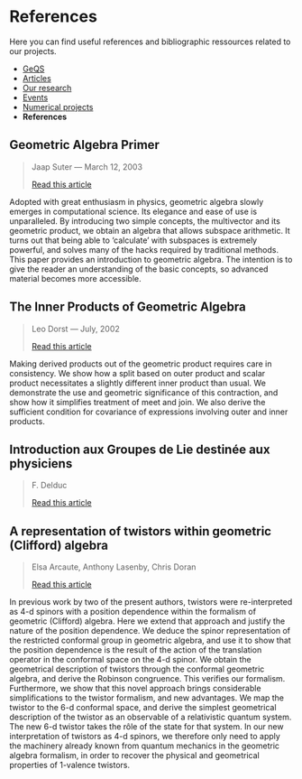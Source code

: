 # References
Here you can find useful references and bibliographic ressources related to our projects.

- [GeQS](index.md)
- [Articles](articles.md)
- [Our research](research.md)
- [Events](events.md)
- [Numerical projects](projects.md)
- **References**

## Geometric Algebra Primer
> Jaap Suter — March 12, 2003
> 
> [Read this article](https://www.jaapsuter.com/geometric-algebra.pdf)

Adopted with great enthusiasm in physics, geometric algebra slowly emerges in computational science. Its elegance and ease of use is unparalleled. By introducing two simple concepts, the multivector and its geometric product,
we obtain an algebra that allows subspace arithmetic. It turns out that being able to ‘calculate’ with subspaces is extremely powerful, and solves many of the hacks required by traditional methods. This paper provides an introduction to geometric algebra. The intention is to give the reader an understanding of the basic concepts, so advanced material becomes more accessible.

## The Inner Products of Geometric Algebra
> Leo Dorst — July, 2002
> 
> [Read this article](https://www.researchgate.net/publication/2842332_The_Inner_Products_of_Geometric_Algebra)

Making derived products out of the geometric product requires care in consistency. We show how a split based on outer product and scalar product necessitates a slightly different inner product than usual. We demonstrate the use and geometric significance of this contraction, and show how it simplifies treatment of meet and join. We also derive the sufficient condition for covariance of expressions involving outer and inner products.

## Introduction aux Groupes de Lie destinée aux physiciens
> F. Delduc
>
> [Read this article](https://perso.ens-lyon.fr/francois.delduc/Groupes_2008.pdf)

## A representation of twistors within geometric (Clifford) algebra
> Elsa Arcaute, Anthony Lasenby, Chris Doran
>
> [Read this article](https://arxiv.org/abs/math-ph/0603037)

In previous work by two of the present authors, twistors were re-interpreted as 4-d spinors with a position dependence within the formalism of geometric (Clifford) algebra. Here we extend that approach and justify the nature of the position dependence. We deduce the spinor representation of the restricted conformal group in geometric algebra, and use it to show that the position dependence is the result of the action of the translation operator in the conformal space on the 4-d spinor. We obtain the geometrical description of twistors through the conformal geometric algebra, and derive the Robinson congruence. This verifies our formalism. Furthermore, we show that this novel approach brings considerable simplifications to the twistor formalism, and new advantages. We map the twistor to the 6-d conformal space, and derive the simplest geometrical description of the twistor as an observable of a relativistic quantum system. The new 6-d twistor takes the rôle of the state for that system. In our new interpretation of twistors as 4-d spinors, we therefore only need to apply the machinery already known from quantum mechanics in the geometric algebra formalism, in order to recover the physical and geometrical properties of 1-valence twistors.

